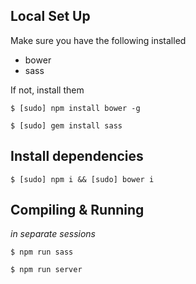 ## Local Set Up
Make sure you have the following installed

* bower
* sass

If not, install them

`$ [sudo] npm install bower -g`

`$ [sudo] gem install sass`






## Install dependencies
`$ [sudo] npm i && [sudo] bower i`




## Compiling & Running

*in separate sessions*

`$ npm run sass`

`$ npm run server`